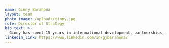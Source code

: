 ```yaml
---
name: Ginny Barahona
layout: team
photo_image: /uploads/ginny.jpg
role: Director of Strategy
bio_text: >-
  Ginny has spent 15 years in international development, partnerships, and social impact. She has worked in Africa, Asia, Latin America, and the U.S. across government and private sectors. At Interledger, she focuses on short term and long term organizational goals, and creating plans to get there. She’s dedicated to turning ideas into action that support access, inclusivity, and empowerment.
linkedin_link: https://www.linkedin.com/in/gjbarahona/
---
```

